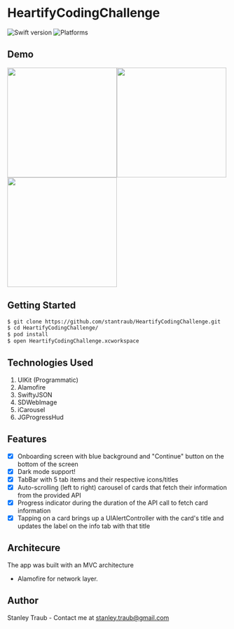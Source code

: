 # HeartifyCodingChallenge
![Swift version](https://img.shields.io/badge/swift-5.0-orange.svg)
![Platforms](https://img.shields.io/badge/platforms-iOS%20-lightgrey.svg)

## Demo

<img src=https://heartify-challenge-screenshots.s3-us-west-1.amazonaws.com/Screen+Shot+2020-10-25+at+3.54.14+PM.png width="250"><img src=https://heartify-challenge-screenshots.s3-us-west-1.amazonaws.com/Screen+Shot+2020-10-25+at+3.54.37+PM.png width="250"><img src=https://heartify-challenge-screenshots.s3-us-west-1.amazonaws.com/Screen+Shot+2020-10-25+at+3.52.51+PM.png width="250"> 


## Getting Started

```bash
$ git clone https://github.com/stantraub/HeartifyCodingChallenge.git
$ cd HeartifyCodingChallenge/
$ pod install
$ open HeartifyCodingChallenge.xcworkspace
```

## Technologies Used

1. UIKit (Programmatic)
2. Alamofire
3. SwiftyJSON
4. SDWebImage
5. iCarousel
6. JGProgressHud

## Features

- [x] Onboarding screen with blue background and "Continue" button on the bottom of the screen
- [x] Dark mode support!
- [x] TabBar with 5 tab items and their respective icons/titles
- [x] Auto-scrolling (left to right) carousel of cards that fetch their information from the provided API
- [x] Progress indicator during the duration of the API call to fetch card information
- [x] Tapping on a card brings up a UIAlertController with the card's title and updates the label on the info tab with that title

## Architecure 

The app was built with an MVC architecture

* Alamofire for network layer.

## Author

Stanley Traub - Contact me at <stanley.traub@gmail.com>  





